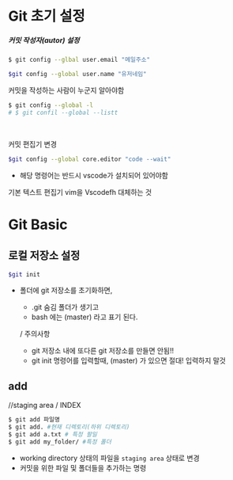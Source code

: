 # Git 초기 설정

##### 커밋 작성자(autor) 설정

```bash
$ git config --glbal user.email "메일주소"

$git config --global user.name "유저네임"
```

커밋을 작성하는 사람이 누군지 알아야함



```bash
$ git config --global -l
# $ git confil --global --listt
```

<br>

커밋 편집기 변경

```bash
$git config --global core.editor "code --wait"
```

* 해당 명령어는 반드시 vscode가 설치되어 있어야함

기본 텍스트 편집기 vim을 Vscodefh 대체하는 것

# Git Basic

## 로컬 저장소 설정

```bash
$git init 
```
* 폴더에 git 저장소를 초기화하면,

  * .git 숨김 폴더가 생기고
  * bash 에는 (master) 라고 표기 된다.

  / 주의사항

  * git 저장소 내에 또다른 git 저장소를 만들면 안됨!!
  * git init 명령어를 입력할때, (master) 가 있으면 절대! 입력하지 말것

## add

//staging area / INDEX

```bash
$ git add 파일명
$ git add. #현재 디렉토리(하위 디렉토리)
$ git add a.txt # 특정 팔일
$ git add my_folder/ #특정 폴더
```

* working directory 상태의 파일을 `staging area` 상태로 변경
* 커밋을 위한 파일 및 폴더들을 추가하는 명령

> 
